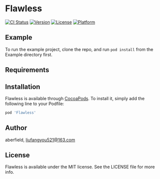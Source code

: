 # Flawless

[![CI Status](https://img.shields.io/travis/aberfield/Flawless.svg?style=flat)](https://travis-ci.org/aberfield/Flawless)
[![Version](https://img.shields.io/cocoapods/v/Flawless.svg?style=flat)](https://cocoapods.org/pods/Flawless)
[![License](https://img.shields.io/cocoapods/l/Flawless.svg?style=flat)](https://cocoapods.org/pods/Flawless)
[![Platform](https://img.shields.io/cocoapods/p/Flawless.svg?style=flat)](https://cocoapods.org/pods/Flawless)

## Example

To run the example project, clone the repo, and run `pod install` from the Example directory first.

## Requirements

## Installation

Flawless is available through [CocoaPods](https://cocoapods.org). To install
it, simply add the following line to your Podfile:

```ruby
pod 'Flawless'
```

## Author

aberfield, liufangyou521@163.com

## License

Flawless is available under the MIT license. See the LICENSE file for more info.
